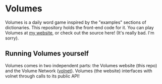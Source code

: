 # Volumes

Volumes is a daily word game inspired by the "examples" sections of dictionaries. This repository
holds the front-end code for it. You can play Volumes at [my website](https://volumes.hvii.cc/),
or check out the source here! (It's really bad. I'm sorry).

## Running Volumes yourself

Volumes comes in two independent parts: the Volumes website (this repo) and the Volume Network 
([volnet](https://github.com/hs7t/volnet/)). Volumes (the website) interfaces with volnet through 
calls to its public API!


